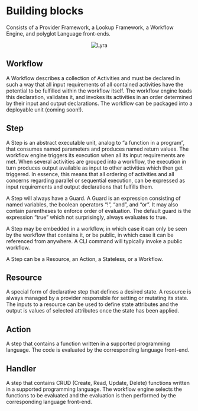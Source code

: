 # Building blocks

Consists of a Provider Framework, a Lookup Framework, a Workflow Engine, and polyglot Language front-ends.

<p align="center"><img src="media/buildingblocks.png" alt="Lyra"></p>

## Workflow
A Workflow describes a collection of Activities and must be declared in such a way that all input requirements of all contained activities have the potential to be fulfilled within the workflow itself.
The workflow engine loads this declaration, validates it, and invokes its activities in an order determined by their input and output declarations. The workflow can be packaged into a deployable unit (coming soon!).

## Step
A Step is an abstract executable unit, analog to “a function in a program”, that consumes named parameters and produces named return values. The workflow engine triggers its execution when all its input requirements are met. When several activities are grouped into a workflow, the execution in turn produces output available as input to other activities which then get triggered. In essence, this means that all ordering of activities and all concerns regarding parallel or sequential execution, can be expressed as input requirements and output declarations that fulfills them.

A Step will always have a Guard. A Guard is an expression consisting of named variables,  the boolean operators “!”, “and”, and “or”. It may also contain parentheses to enforce order of evaluation. The default guard is the expression “true” which not surprisingly, always evaluates to true.

A Step may be embedded in a workflow, in which case it can only be seen by the workflow that contains it, or be public, in which case it can be referenced from anywhere. A CLI command will typically invoke a public workflow.

A Step can be a Resource, an Action, a Stateless, or a Workflow.

## Resource
A special form of declarative step that defines a desired state. A resource is always managed by a provider responsible for setting or mutating its state. The inputs to a resource can be used to define state attributes and the output is values of selected attributes once the state has been applied.

## Action
A step that contains a function written in a supported programming language. The code is evaluated by the corresponding language front-end.

## Handler
A step that contains CRUD (Create, Read, Update, Delete) functions written in a supported programming language. The workflow engine selects the functions to be evaluated and the evaluation is then performed by the corresponding language front-end.
